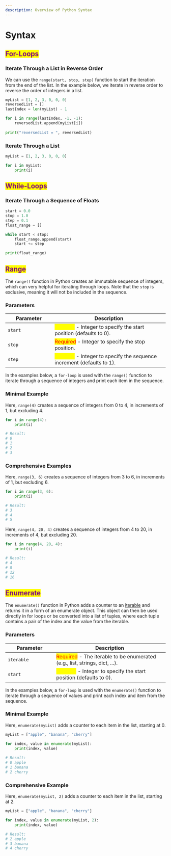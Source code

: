 ```yaml
---
description: Overview of Python Syntax
---
```


# Syntax

## <mark style="color:purple;">For-Loops</mark>

### Iterate Through a List in Reverse Order

We can use the `range(start, stop, step)` function to start the iteration from the end of the list. In the example below, we iterate in reverse order to reverse the order of integers in a list.

```python
myList = [1, 2, 3, 0, 0, 0]
reversedList = []
lastIndex = len(myList) - 1

for i in range(lastIndex, -1, -1):
    reversedList.append(myList[i])
    
print("reversedList = ", reversedList)
```

### Iterate Through a List

```python
myList = [1, 2, 3, 0, 0, 0]

for i in myList:
    print(i)
```

## <mark style="color:purple;">While-Loops</mark>

### Iterate Through a Sequence of Floats

```python
start = 0.0
stop = 1.0
step = 0.1
float_range = []

while start < stop:
    float_range.append(start)
    start += step

print(float_range)
```

## <mark style="color:purple;">Range</mark>

The `range()` function in Python creates an immutable sequence of integers, which can very helpful for iterating through loops. Note that the `stop` is exclusive, meaning it will not be included in the sequence.

### Parameters

<table><thead><tr><th width="131">Parameter</th><th>Description</th></tr></thead><tbody><tr><td><code>start</code></td><td><mark style="color:yellow;">Optional</mark> - Integer to specify the start position (defaults to 0).</td></tr><tr><td><code>stop</code></td><td><mark style="color:red;">Required</mark> - Integer to specify the stop position.</td></tr><tr><td><code>step</code></td><td><mark style="color:yellow;">Optional</mark> - Integer to specify the sequence increment (defaults to 1).</td></tr></tbody></table>

In the examples below, a `for-loop` is used with the `range()` function to iterate through a sequence of integers and print each item in the sequence.

### Minimal Example

Here, `range(4)` creates a sequence of integers from 0 to 4, in increments of 1, but excluding 4.

```python
for i in range(4):
    print(i)

# Result:
# 0
# 1
# 2
# 3
```

### Comprehensive Examples

Here, `range(3, 6)` creates a sequence of integers from 3 to 6, in increments of 1, but excluding 6.

```python
for i in range(3, 6):
    print(i)

# Result:
# 3
# 4
# 5
```

Here, `range(4, 20, 4)` creates a sequence of integers from 4 to 20, in increments of 4, but excluding 20.

```python
for i in range(4, 20, 4):
    print(i)

# Result:
# 4
# 8
# 12
# 16
```

## <mark style="color:purple;">Enumerate</mark>

The `enumerate()` function in Python adds a counter to an [iterable](https://www.pythonlikeyoumeanit.com/Module2\_EssentialsOfPython/Iterables.html) and returns it in a form of an enumerate object. This object can then be used directly in for loops or be converted into a list of tuples, where each tuple contains a pair of the index and the value from the iterable.

### Parameters

<table><thead><tr><th width="136">Parameter</th><th>Description</th></tr></thead><tbody><tr><td><code>iterable</code></td><td><mark style="color:red;">Required</mark> - The iterable to be enumerated (e.g., list, strings, dict, ...).</td></tr><tr><td><code>start</code></td><td><mark style="color:yellow;">Optional</mark> - Integer to specify the start position (defaults to 0).</td></tr></tbody></table>

In the examples below, a `for-loop` is used with the `enumerate()` function to iterate through a sequence of values and print each index and item from the sequence.

### Minimal Example

Here, `enumerate(myList)` adds a counter to each item in the list, starting at 0.

```python
myList = ["apple", "banana", "cherry"]

for index, value in enumerate(myList):
    print(index, value)
    
# Result:
# 0 apple
# 1 banana
# 2 cherry
```

### Comprehensive Example

Here, `enumerate(myList, 2)` adds a counter to each item in the list, starting at 2.

```python
myList = ["apple", "banana", "cherry"]

for index, value in enumerate(myList, 2):
    print(index, value)

# Result:
# 2 apple
# 3 banana
# 4 cherry
```
